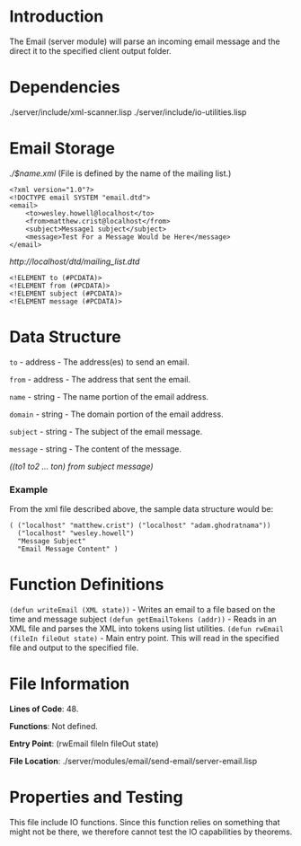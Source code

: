 # Introduction #

The Email (server module) will parse an incoming email message and the direct it to the specified client output folder.

# Dependencies #
./server/include/xml-scanner.lisp
./server/include/io-utilities.lisp

# Email Storage #

_./$name.xml_ (File is defined by the name of the mailing list.)
```
<?xml version="1.0"?>
<!DOCTYPE email SYSTEM "email.dtd">
<email>
	<to>wesley.howell@localhost</to>
	<from>matthew.crist@localhost</from>
	<subject>Message1 subject</subject>
	<message>Test For a Message Would be Here</message>
</email>
```

_http://localhost/dtd/mailing\_list.dtd_
```
<!ELEMENT to (#PCDATA)>
<!ELEMENT from (#PCDATA)>
<!ELEMENT subject (#PCDATA)>
<!ELEMENT message (#PCDATA)>
```

# Data Structure #
`to` - address - The address(es) to send an email.

`from` - address - The address that sent the email.

`name` - string - The name portion of the email address.

`domain` - string - The domain portion of the email address.

`subject` - string - The subject of the email message.

`message` - string - The content of the message.

_((to1 to2 ... ton) from subject message)_

### Example ###
From the xml file described above, the sample data structure would be:

```
( ("localhost" "matthew.crist") ("localhost" "adam.ghodratnama")) 
  ("localhost" "wesley.howell")
  "Message Subject"
  "Email Message Content" )
```

# Function Definitions #
`(defun writeEmail (XML state))` - Writes an email to a file based on the time and message subject
`(defun getEmailTokens (addr))` - Reads in an XML file and parses the XML into tokens using list utilities.
`(defun rwEmail (fileIn fileOut state)` - Main entry point. This will read in the specified file and output to the specified file.

# File Information #
**Lines of Code**: 48.

**Functions**: Not defined.

**Entry Point**: (rwEmail fileIn fileOut state)

**File Location**: ./server/modules/email/send-email/server-email.lisp


# Properties and Testing #

This file include IO functions. Since this function relies on something that might not be there, we therefore cannot test the IO capabilities by theorems.